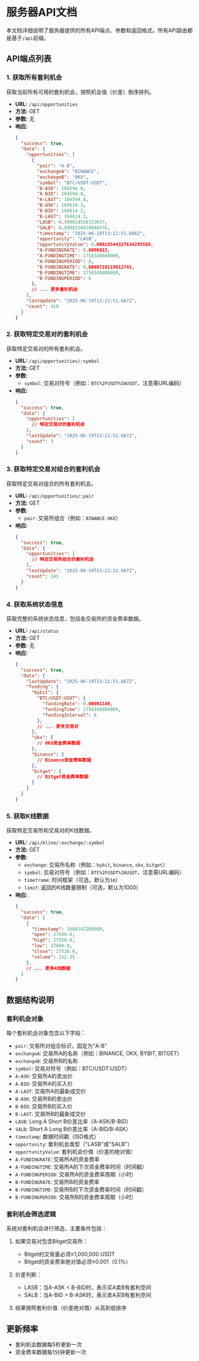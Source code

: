 # 服务器API文档

本文档详细说明了服务器提供的所有API端点、参数和返回格式。所有API路由都是基于`/api`前缀。

## API端点列表

### 1. 获取所有套利机会

获取当前所有可用的套利机会，按照机会值（价差）倒序排列。

- **URL:** `/api/opportunities`
- **方法:** GET
- **参数:** 无
- **响应:**
  ```json
  {
    "success": true,
    "data": {
      "opportunities": [
        {
          "pair": "A-B",
          "exchangeA": "BINANCE",
          "exchangeB": "OKX",
          "symbol": "BTC/USDT:USDT",
          "A-ASK": 104594.8,
          "A-BID": 104594.8,
          "A-LAST": 104594.8,
          "B-ASK": 104614.3,
          "B-BID": 104614.2,
          "B-LAST": 104614.3,
          "LASB": 0.999814556723657,
          "SALB": 0.9998136010086576,
          "timestamp": "2025-06-19T13:21:51.666Z",
          "opportunity": "LASB",
          "opportunityValue": 0.00018544327634295588,
          "A-FUNDINGRATE": 0.0000013,
          "A-FUNDINGTIME": 1750348800000,
          "A-FUNDINGPERIOD": 8,
          "B-FUNDINGRATE": 0.0000719118012741,
          "B-FUNDINGTIME": 1750348800000,
          "B-FUNDINGPERIOD": 8
        },
        // ... 更多套利机会
      ],
      "lastUpdate": "2025-06-19T13:21:51.667Z",
      "count": 419
    }
  }
  ```

### 2. 获取特定交易对的套利机会

获取特定交易对的所有套利机会。

- **URL:** `/api/opportunities/:symbol`
- **方法:** GET
- **参数:** 
  - `symbol`: 交易对符号（例如：`BTC%2FUSDT%3AUSDT`，注意需URL编码）
- **响应:**
  ```json
  {
    "success": true,
    "data": {
      "opportunities": [
        // 特定交易对的套利机会
      ],
      "lastUpdate": "2025-06-19T13:21:51.667Z",
      "count": 3
    }
  }
  ```

### 3. 获取特定交易对组合的套利机会

获取特定交易对组合的所有套利机会。

- **URL:** `/api/opportunities/:pair`
- **方法:** GET
- **参数:** 
  - `pair`: 交易所组合（例如：`BINANCE-OKX`）
- **响应:**
  ```json
  {
    "success": true,
    "data": {
      "opportunities": [
        // 特定交易所组合的套利机会
      ],
      "lastUpdate": "2025-06-19T13:21:51.667Z",
      "count": 145
    }
  }
  ```

### 4. 获取系统状态信息

获取完整的系统状态信息，包括各交易所的资金费率数据。

- **URL:** `/api/status`
- **方法:** GET
- **参数:** 无
- **响应:**
  ```json
  {
    "success": true,
    "data": {
      "lastUpdate": "2025-06-19T13:21:51.667Z",
      "funding": {
        "bybit": {
          "BTC/USDT:USDT": {
            "fundingRate": 0.00001149,
            "fundingTime": 1750348800000,
            "fundingInterval": 8
          },
          // ... 更多交易对
        },
        "okx": {
          // OKX资金费率数据
        },
        "binance": {
          // Binance资金费率数据
        },
        "bitget": {
          // Bitget资金费率数据
        }
      }
    }
  }
  ```

### 5. 获取K线数据

获取特定交易所和交易对的K线数据。

- **URL:** `/api/kline/:exchange/:symbol`
- **方法:** GET
- **参数:** 
  - `exchange`: 交易所名称（例如：`bybit`, `binance`, `okx`, `bitget`）
  - `symbol`: 交易对符号（例如：`BTC%2FUSDT%3AUSDT`，注意需URL编码）
  - `timeframe`: 时间框架（可选，默认为`1m`）
  - `limit`: 返回的K线数量限制（可选，默认为1000）
- **响应:**
  ```json
  {
    "success": true,
    "data": [
      {
        "timestamp": 1684147200000,
        "open": 27500.0,
        "high": 27550.0,
        "low": 27480.0,
        "close": 27520.0,
        "volume": 152.35
      },
      // ... 更多K线数据
    ]
  }
  ```

## 数据结构说明

### 套利机会对象

每个套利机会对象包含以下字段：

- `pair`: 交易所对组合标识，固定为"A-B"
- `exchangeA`: 交易所A的名称（例如：BINANCE, OKX, BYBIT, BITGET）
- `exchangeB`: 交易所B的名称
- `symbol`: 交易对符号（例如：BTC/USDT:USDT）
- `A-ASK`: 交易所A的卖出价
- `A-BID`: 交易所A的买入价
- `A-LAST`: 交易所A的最新成交价
- `B-ASK`: 交易所B的卖出价
- `B-BID`: 交易所B的买入价
- `B-LAST`: 交易所B的最新成交价
- `LASB`: Long A Short B价差比率（A-ASK/B-BID）
- `SALB`: Short A Long B价差比率（A-BID/B-ASK）
- `timestamp`: 数据时间戳（ISO格式）
- `opportunity`: 套利机会类型（"LASB"或"SALB"）
- `opportunityValue`: 套利机会价值（价差的绝对值）
- `A-FUNDINGRATE`: 交易所A的资金费率
- `A-FUNDINGTIME`: 交易所A的下次资金费率时间（时间戳）
- `A-FUNDINGPERIOD`: 交易所A的资金费率周期（小时）
- `B-FUNDINGRATE`: 交易所B的资金费率
- `B-FUNDINGTIME`: 交易所B的下次资金费率时间（时间戳）
- `B-FUNDINGPERIOD`: 交易所B的资金费率周期（小时）

### 套利机会筛选逻辑

系统对套利机会进行筛选，主要条件包括：

1. 如果交易对包含Bitget交易所：
   - Bitget的交易量必须≥1,000,000 USDT
   - Bitget的资金费率绝对值必须≥0.001（0.1%）

2. 价差判断：
   - LASB：当A-ASK < B-BID时，表示买A卖B有套利空间
   - SALB：当A-BID > B-ASK时，表示卖A买B有套利空间

3. 结果按照套利价值（价差绝对值）从高到低排序

## 更新频率

- 套利机会数据每5秒更新一次
- 资金费率数据每1分钟更新一次
